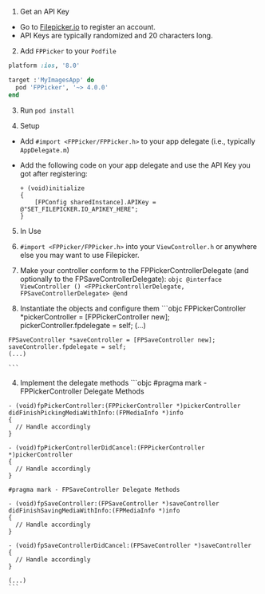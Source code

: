 1. Get an API Key
  - Go to [Filepicker.io](www.filepicker.io) to register an account.
  - API Keys are typically randomized and 20 characters long.

2. Add `FPPicker` to your `Podfile`

  ```ruby
  platform :ios, '8.0'

  target :'MyImagesApp' do
    pod 'FPPicker', '~> 4.0.0'
  end
  ```

3. Run `pod install`

4. Setup
  - Add `#import <FPPicker/FPPicker.h>` to your app delegate (i.e., typically `AppDelegate.m`)
  - Add the following code on your app delegate and use the API Key you got after registering:

    ```objc
    + (void)initialize
    {
        [FPConfig sharedInstance].APIKey = @"SET_FILEPICKER.IO_APIKEY_HERE";
    }
    ```
5. In Use
  1. `#import <FPPicker/FPPicker.h>` into your `ViewController.h` or anywhere else you may want to use Filepicker.

  2. Make your controller conform to the FPPickerControllerDelegate (and optionally to the FPSaveControllerDelegate):
    ```objc
    @interface ViewController () <FPPickerControllerDelegate,
                                  FPSaveControllerDelegate>
    @end
    ```
  3. Instantiate the objects and configure them
    ```objc
    FPPickerController *pickerController = [FPPickerController new];
    pickerController.fpdelegate = self;
    (...)

    FPSaveController *saveController = [FPSaveController new];
    saveController.fpdelegate = self;
    (...)

    ```
  4. Implement the delegate methods
    ```objc
    #pragma mark - FPPickerController Delegate Methods

    - (void)fpPickerController:(FPPickerController *)pickerController didFinishPickingMediaWithInfo:(FPMediaInfo *)info
    {
      // Handle accordingly
    }

    - (void)fpPickerControllerDidCancel:(FPPickerController *)pickerController
    {
      // Handle accordingly
    }

    #pragma mark - FPSaveController Delegate Methods

    - (void)fpSaveController:(FPSaveController *)saveController didFinishSavingMediaWithInfo:(FPMediaInfo *)info
    {
      // Handle accordingly
    }

    - (void)fpSaveControllerDidCancel:(FPSaveController *)saveController
    {
      // Handle accordingly
    }

    (...)
    ```
